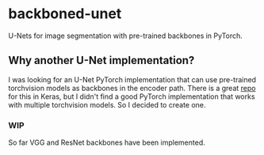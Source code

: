 # backboned-unet
U-Nets for image segmentation with pre-trained backbones in PyTorch.

## Why another U-Net implementation?
I was looking for an U-Net PyTorch implementation that can use pre-trained
torchvision models as backbones in the encoder path. There is a great
[repo](https://github.com/qubvel/segmentation_models)
for this in Keras, but I didn't find a good PyTorch implementation that works
with multiple torchvision models. So I decided to create one.

### WIP

So far VGG and ResNet backbones have been implemented.
